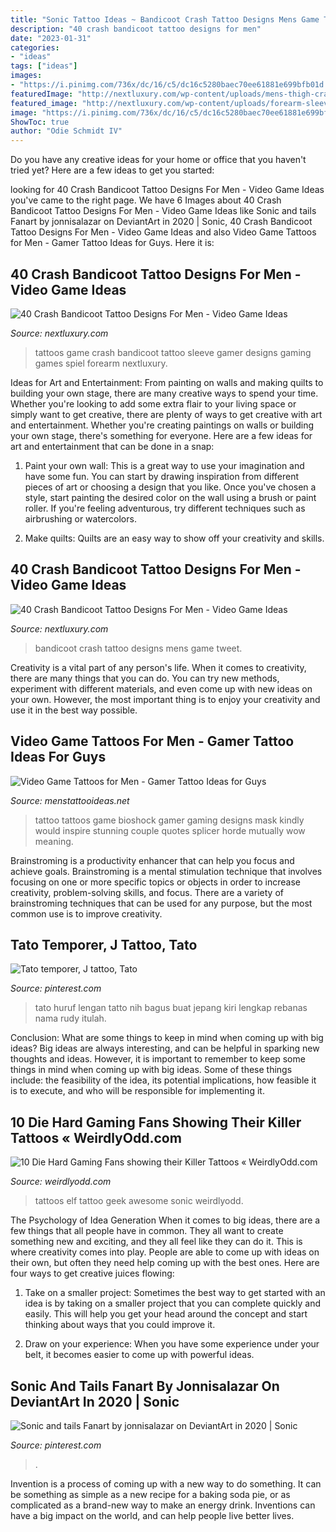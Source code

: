 ```yaml
---
title: "Sonic Tattoo Ideas ~ Bandicoot Crash Tattoo Designs Mens Game Tweet"
description: "40 crash bandicoot tattoo designs for men"
date: "2023-01-31"
categories:
- "ideas"
tags: ["ideas"]
images:
- "https://i.pinimg.com/736x/dc/16/c5/dc16c5280baec70ee61881e699bfb01d.jpg"
featuredImage: "http://nextluxury.com/wp-content/uploads/mens-thigh-crash-bandicoot-tattoo-ideas.jpg"
featured_image: "http://nextluxury.com/wp-content/uploads/forearm-sleeve-creative-crash-bandicoot-tattoos-for-men.jpg"
image: "https://i.pinimg.com/736x/dc/16/c5/dc16c5280baec70ee61881e699bfb01d.jpg"
ShowToc: true
author: "Odie Schmidt IV"
---
```



Do you have any creative ideas for your home or office that you haven't tried yet? Here are a few ideas to get you started: 

	

		
looking for 40 Crash Bandicoot Tattoo Designs For Men - Video Game Ideas you've came to the right page. We have 6 Images about 40 Crash Bandicoot Tattoo Designs For Men - Video Game Ideas like Sonic and tails Fanart by jonnisalazar on DeviantArt in 2020 | Sonic, 40 Crash Bandicoot Tattoo Designs For Men - Video Game Ideas and also Video Game Tattoos for Men - Gamer Tattoo Ideas for Guys. Here it is:
		
    
## 40 Crash Bandicoot Tattoo Designs For Men - Video Game Ideas

<img loading=lazy src="http://nextluxury.com/wp-content/uploads/forearm-sleeve-creative-crash-bandicoot-tattoos-for-men.jpg" onerror="this.onerror=null;this.src='https://tse3.mm.bing.net/th?id=OIP.PHaO2RWFjkv_iWJHcQj8UAHaHa&amp;pid=15.1';" alt="40 Crash Bandicoot Tattoo Designs For Men - Video Game Ideas">

_Source: nextluxury.com_

>tattoos game crash bandicoot tattoo sleeve gamer designs gaming games spiel forearm nextluxury. 

	

Ideas for Art and Entertainment: From painting on walls and making quilts to building your own stage, there are many creative ways to spend your time.
Whether you're looking to add some extra flair to your living space or simply want to get creative, there are plenty of ways to get creative with art and entertainment. Whether you're creating paintings on walls or building your own stage, there's something for everyone. Here are a few ideas for art and entertainment that can be done in a snap:
1. Paint your own wall: This is a great way to use your imagination and have some fun. You can start by drawing inspiration from different pieces of art or choosing a design that you like. Once you've chosen a style, start painting the desired color on the wall using a brush or paint roller. If you're feeling adventurous, try different techniques such as airbrushing or watercolors.

2. Make quilts: Quilts are an easy way to show off your creativity and skills.

    
## 40 Crash Bandicoot Tattoo Designs For Men - Video Game Ideas

<img loading=lazy src="http://nextluxury.com/wp-content/uploads/mens-thigh-crash-bandicoot-tattoo-ideas.jpg" onerror="this.onerror=null;this.src='https://tse2.mm.bing.net/th?id=OIP.h0pmv9HQ69FKoAWqNiX_XAHaHa&amp;pid=15.1';" alt="40 Crash Bandicoot Tattoo Designs For Men - Video Game Ideas">

_Source: nextluxury.com_

>bandicoot crash tattoo designs mens game tweet. 

	

Creativity is a vital part of any person's life. When it comes to creativity, there are many things that you can do. You can try new methods, experiment with different materials, and even come up with new ideas on your own. However, the most important thing is to enjoy your creativity and use it in the best way possible.

    
## Video Game Tattoos For Men - Gamer Tattoo Ideas For Guys

<img loading=lazy src="http://www.menstattooideas.net/tattooimages/2015/06/video-game-tattoos-44.jpg" onerror="this.onerror=null;this.src='https://tse4.mm.bing.net/th?id=OIP.w_Hapn9Nystb3hJXIvAa9QHaHa&amp;pid=15.1';" alt="Video Game Tattoos for Men - Gamer Tattoo Ideas for Guys">

_Source: menstattooideas.net_

>tattoo tattoos game bioshock gamer gaming designs mask kindly would inspire stunning couple quotes splicer horde mutually wow meaning. 

	

Brainstroming is a productivity enhancer that can help you focus and achieve goals. Brainstroming is a mental stimulation technique that involves focusing on one or more specific topics or objects in order to increase creativity, problem-solving skills, and focus. There are a variety of brainstroming techniques that can be used for any purpose, but the most common use is to improve creativity.

    
## Tato Temporer, J Tattoo, Tato

<img loading=lazy src="http://2.bp.blogspot.com/-WeT37lOl9e4/UDjyD0M3ZoI/AAAAAAAADQM/dt5wWlPnnlw/s1600/desain+Tato+tulisan+lengan.jpg" onerror="this.onerror=null;this.src='https://tse2.mm.bing.net/th?id=OIP.XJc1bDTslcnrOY5YTkNNVQHaFj&amp;pid=15.1';" alt="Tato temporer, J tattoo, Tato">

_Source: pinterest.com_

>tato huruf lengan tatto nih bagus buat jepang kiri lengkap rebanas nama rudy itulah. 

	

Conclusion: What are some things to keep in mind when coming up with big ideas?
Big ideas are always interesting, and can be helpful in sparking new thoughts and ideas. However, it is important to remember to keep some things in mind when coming up with big ideas. Some of these things include: the feasibility of the idea, its potential implications, how feasible it is to execute, and who will be responsible for implementing it.

    
## 10 Die Hard Gaming Fans Showing Their Killer Tattoos « WeirdlyOdd.com

<img loading=lazy src="http://www.weirdlyodd.com/wp-content/uploads/2010/05/elf_tattoo1.jpg" onerror="this.onerror=null;this.src='https://tse3.mm.bing.net/th?id=OIP.0Q0w_3HOxz7GAqRfAZXxkQHaLu&amp;pid=15.1';" alt="10 Die Hard Gaming Fans showing their Killer Tattoos « WeirdlyOdd.com">

_Source: weirdlyodd.com_

>tattoos elf tattoo geek awesome sonic weirdlyodd. 

	

The Psychology of Idea Generation
When it comes to big ideas, there are a few things that all people have in common. They all want to create something new and exciting, and they all feel like they can do it. This is where creativity comes into play. People are able to come up with ideas on their own, but often they need help coming up with the best ones. Here are four ways to get creative juices flowing:
1. Take on a smaller project: Sometimes the best way to get started with an idea is by taking on a smaller project that you can complete quickly and easily. This will help you get your head around the concept and start thinking about ways that you could improve it.

2. Draw on your experience: When you have some experience under your belt, it becomes easier to come up with powerful ideas.

    
## Sonic And Tails Fanart By Jonnisalazar On DeviantArt In 2020 | Sonic

<img loading=lazy src="https://i.pinimg.com/736x/dc/16/c5/dc16c5280baec70ee61881e699bfb01d.jpg" onerror="this.onerror=null;this.src='https://tse1.mm.bing.net/th?id=OIP._jik8v-EE_bGbozF5xW1pgHaJQ&amp;pid=15.1';" alt="Sonic and tails Fanart by jonnisalazar on DeviantArt in 2020 | Sonic">

_Source: pinterest.com_

>. 

	

Invention is a process of coming up with a new way to do something. It can be something as simple as a new recipe for a baking soda pie, or as complicated as a brand-new way to make an energy drink. Inventions can have a big impact on the world, and can help people live better lives.

